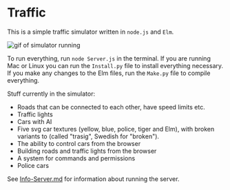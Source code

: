 # Traffic

This is a simple traffic simulator written in `node.js` and `Elm`.

![gif of simulator running](http://gph.to/2rfyRMc)

To run everything, run `node Server.js` in the terminal. If you are running Mac or Linux you can run the `Install.py` file to install everything necessary. If you make any changes to the Elm files, run the `Make.py` file to compile everything.

Stuff currently in the simulator:

* Roads that can be connected to each other, have speed limits etc.
* Traffic lights
* Cars with AI
* Five svg car textures (yellow, blue, police, tiger and Elm), with broken variants to (called "trasig", Swedish for "broken").
* The ability to control cars from the browser
* Building roads and traffic lights from the browser
* A system for commands and permissions
* Police cars

See [Info-Server.md](https://github.com/loovjo/Traffic/blob/master/Info-Server.md) for information about running the server.
